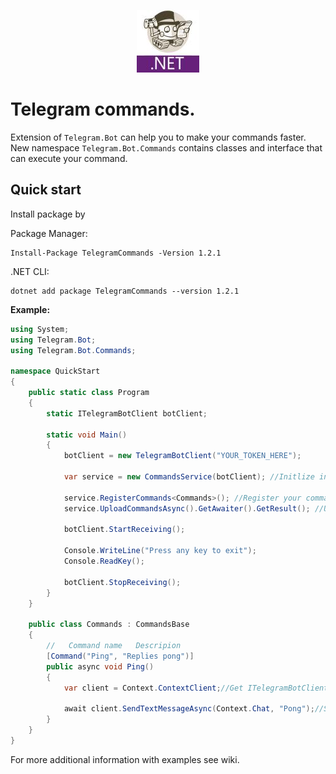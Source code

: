 ﻿<p align="center">
    <img src="Branding/logo.jpg">
</p>

# Telegram commands.

Extension of `Telegram.Bot` can help you to make your commands faster. New namespace `Telegram.Bot.Commands` contains classes and interface that can execute your command.

## Quick start

Install package by 

Package Manager:
```
Install-Package TelegramCommands -Version 1.2.1
```

.NET CLI:
```
dotnet add package TelegramCommands --version 1.2.1
```

**Example:**

```csharp
using System;
using Telegram.Bot;
using Telegram.Bot.Commands;

namespace QuickStart
{
    public static class Program
    {
        static ITelegramBotClient botClient;

        static void Main()
        {
            botClient = new TelegramBotClient("YOUR_TOKEN_HERE");

            var service = new CommandsService(botClient); //Initlize instance service.

            service.RegisterCommands<Commands>(); //Register your commands.
            service.UploadCommandsAsync().GetAwaiter().GetResult(); //Upload your commands to Telegram.

            botClient.StartReceiving();

            Console.WriteLine("Press any key to exit");
            Console.ReadKey();

            botClient.StopReceiving();
        }
    }

    public class Commands : CommandsBase
    {
        //   Command name   Descripion
        [Command("Ping", "Replies pong")]
        public async void Ping()
        {
            var client = Context.ContextClient;//Get ITelegramBotClient via Context

            await client.SendTextMessageAsync(Context.Chat, "Pong");//Send message.
        }
    }
}
```

For more additional information with examples see wiki.
